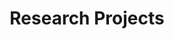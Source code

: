 ---
title: Research Projects
type: landing

sections:
  - block: markdown
    content:
      title: ""
      text: ""
    design:
      spacing:
        padding: ["100px", "0", "0", "0"]

  - block: collection
    id: research
    content:
      title: Perception-Aware Planning
      subtitle: ''
      text: ''
      filters:
        folders:
          - research/perception-aware
      sort_by: Date
      
    design:
      columns: '1'
      view: showcase
      flip_alt_rows: false        
      
  - block: portfolio
    content:
      title: User Planning with User Preferences
      filters:
        tags:
          - User-Planning
        
    design:
      columns: '1'
      view: showcase
      spacing:
        padding: ["100px", "0", "0", "0"]
---